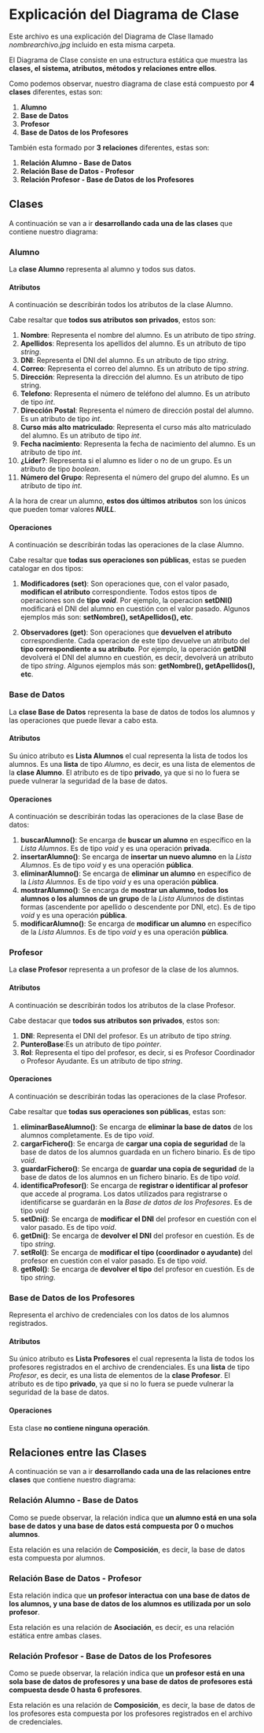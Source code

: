# Explicación del Diagrama de Clase
Este archivo es una explicación del Diagrama de Clase llamado *nombrearchivo.jpg* incluido en esta misma carpeta.

El Diagrama de Clase consiste en una estructura estática que muestra las **clases, el sistema, atributos, métodos y relaciones entre ellos**.

Como podemos observar, nuestro diagrama de clase está compuesto por **4 clases** diferentes, estas son:
1. **Alumno**
2. **Base de Datos**
3. **Profesor**
4. **Base de Datos de los Profesores**

También esta formado por **3 relaciones** diferentes, estas son:
1. **Relación Alumno - Base de Datos**
2. **Relación Base de Datos - Profesor**
3. **Relación Profesor - Base de Datos de los Profesores**
## Clases
A continuación se van a ir **desarrollando cada una de las clases** que contiene nuestro diagrama:
### Alumno
La **clase Alumno** representa al alumno y todos sus datos.
#### Atributos
A continuación se describirán todos los atributos de la clase Alumno.

Cabe resaltar que **todos sus atributos son privados**, estos son:
1. **Nombre**: Representa el nombre del alumno. Es un atributo de tipo *string*.
2. **Apellidos**: Representa los apellidos del alumno. Es un atributo de tipo *string*.
3. **DNI**: Representa el DNI del alumno. Es un atributo de tipo *string*.
4. **Correo**: Representa el correo del alumno. Es un atributo de tipo *string*.
5. **Dirección**: Representa la dirección del alumno. Es un atributo de tipo string.
6. **Telefono**: Representa el número de teléfono del alumno. Es un atributo de tipo *int*.
7. **Dirección Postal**: Representa el número de dirección postal del alumno. Es un atributo de tipo *int*.
8. **Curso más alto matriculado**: Representa el curso más alto matriculado del alumno. Es un atributo de tipo *int*.
9. **Fecha nacimiento**: Representa la fecha de nacimiento del alumno. Es un atributo de tipo *int*.
10. **¿Líder?**: Representa si el alumno es lider o no de un grupo. Es un atributo de tipo *boolean*.
11. **Número del Grupo**: Representa el número del grupo del alumno. Es un atributo de tipo *int*.

A la hora de crear un alumno, **estos dos últimos atributos** son los únicos que pueden tomar valores ***NULL***.
#### Operaciones
A continuación se describirán todas las operaciones de la clase Alumno.


Cabe resaltar que **todas sus operaciones son públicas**, estas se pueden catalogar en dos tipos:
1. **Modificadores (set)**:
Son operaciones que, con el valor pasado, **modifican el atributo** correspondiente.
Todos estos tipos de operaciones son de **tipo** ***void***.
Por ejemplo, la operacion **setDNI()** modificará el DNI del alumno en cuestión con el valor pasado.
Algunos ejemplos más son: **setNombre(), setApellidos(), etc**.

2. **Observadores (get)**:
Son operaciones que **devuelven el atributo** correspondiente.
Cada operacion de este tipo devuelve un atributo del **tipo correspondiente a su atributo**.
Por ejemplo, la operación **getDNI** devolverá el DNI del alumno en cuestión, es decir, devolverá un atributo de tipo *string*.
Algunos ejemplos más son: **getNombre(), getApellidos(), etc**.
### Base de Datos
La **clase Base de Datos** representa la base de datos de todos los alumnos y las operaciones que puede llevar a cabo esta.
#### Atributos
Su único atributo es **Lista Alumnos** el cual representa la lista de todos los alumnos. Es una **lista** de tipo *Alumno*, es decir, es una lista de elementos de la **clase Alumno**. El atributo es de tipo **privado**, ya que si no lo fuera se puede vulnerar la seguridad de la base de datos.
#### Operaciones
A continuación se describirán todas las operaciones de la clase Base de datos:
1. **buscarAlumno()**: Se encarga de **buscar un alumno** en específico en la *Lista Alumnos*. Es de tipo *void* y es una operación **privada**.
2. **insertarAlumno()**: Se encarga de **insertar un nuevo alumno** en la *Lista Alumnos*. Es de tipo *void* y es una operación **pública**.
3. **eliminarAlumno()**: Se encarga de **eliminar un alumno** en específico de la *Lista Alumnos*. Es de tipo *void* y es una operación **pública**.
4. **mostrarAlumno()**: Se encarga de **mostrar un alumno, todos los alumnos o los alumnos de un grupo** de la *Lista Alumnos* de distintas formas (ascendente por apellido o descendente por DNI, etc). Es de tipo *void* y es una operación **pública**.
5. **modificarAlumno()**: Se encarga de **modificar un alumno** en específico de la *Lista Alumnos*. Es de tipo *void* y es una operación **pública**.
### Profesor
La **clase Profesor** representa a un profesor de la clase de los alumnos.
#### Atributos
A continuación se describirán todos los atributos de la clase Profesor.

Cabe destacar que **todos sus atributos son privados**, estos son:
1. **DNI**: Representa el DNI del profesor. Es un atributo de tipo *string*.
2. **PunteroBase**:Es un atributo de tipo *pointer*.
3. **Rol**: Representa el tipo del profesor, es decir, si es Profesor Coordinador o Profesor Ayudante. Es un atributo de tipo *string*.
#### Operaciones
A continuación se describirán todas las operaciones de la clase Profesor.

Cabe resaltar que **todas sus operaciones son públicas**, estas son:
1. **eliminarBaseAlumno()**: Se encarga de **eliminar la base de datos** de los alumnos completamente. Es de tipo *void*.
2. **cargarFichero()**: Se encarga de **cargar una copia de seguridad** de la base de datos de los alumnos guardada en un fichero binario. Es de tipo *void*.
3. **guardarFichero()**: Se encarga de **guardar una copia de seguridad** de la base de datos de los alumnos en un fichero binario. Es de tipo *void*.
4. **identificaProfesor()**: Se encarga de **registrar o identificar al profesor** que accede al programa. Los datos utilizados para registrarse o identificarse se guardarán en la *Base de datos de los Profesores*. Es de tipo *void*
5. **setDni()**: Se encarga de **modificar el DNI** del profesor en cuestión con el valor pasado. Es de tipo *void*.
6. **getDni()**: Se encarga de **devolver el DNI** del profesor en cuestión. Es de tipo *string*.
7. **setRol()**: Se encarga de **modificar el tipo (coordinador o ayudante)** del profesor en cuestión con el valor pasado. Es de tipo *void*.
8. **getRol()**: Se encarga de **devolver el tipo** del profesor en cuestión. Es de tipo *string*.
### Base de Datos de los Profesores
Representa el archivo de credenciales con los datos de los alumnos registrados.
#### Atributos
Su único atributo es **Lista Profesores** el cual representa la lista de todos los profesores registrados en el archivo de crendenciales. Es una **lista** de tipo *Profesor*, es decir, es una lista de elementos de la **clase Profesor**. El atributo es de tipo **privado**, ya que si no lo fuera se puede vulnerar la seguridad de la base de datos.
#### Operaciones
Esta clase **no contiene ninguna operación**.
## Relaciones entre las Clases
A continuación se van a ir **desarrollando cada una de las relaciones entre clases** que contiene nuestro diagrama:
### Relación Alumno - Base de Datos
Como se puede observar, la relación indica que **un alumno está en una sola base de datos y una base de datos está compuesta por 0 o muchos alumnos**.

Esta relación es una relación de **Composición**, es decir, la base de datos esta compuesta por alumnos.
### Relación Base de Datos - Profesor
Esta relación indica que **un profesor interactua con una base de datos de los alumnos, y una base de datos de los alumnos es utilizada por un solo profesor**.

Esta relación es una relación de **Asociación**, es decir, es una relación estática entre ambas clases.
### Relación Profesor - Base de Datos de los Profesores
Como se puede observar, la relación indica que **un profesor está en una sola base de datos de profesores y una base de datos de profesores está compuesta desde 0 hasta 6 profesores**.

Esta relación es una relación de **Composición**, es decir, la base de datos de los profesores esta compuesta por los profesores registrados en el archivo de credenciales.
